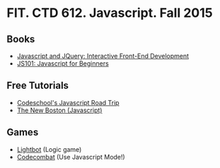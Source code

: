 FIT. CTD 612. Javascript. Fall 2015
===================================

Books
-----

  * [Javascript and JQuery: Interactive Front-End Development](http://www.amazon.com/dp/1118531647/)
  * [JS101: Javascript for Beginners](http://www.amazon.com/dp/1495327825)

Free Tutorials
--------------

  * [Codeschool's Javascript Road Trip](https://www.codeschool.com/courses/javascript-road-trip-part-1)
  * [The New Boston (Javascript)](https://www.thenewboston.com/videos.php?cat=10)


Games
-----

  * [Lightbot](http://lightbot.com/hocflash.html) (Logic game)
  * [Codecombat](http://codecombat.com/) (Use Javascript Mode!)

